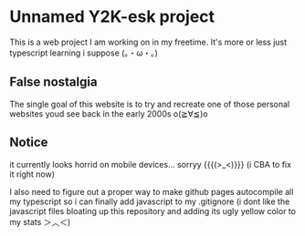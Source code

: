 # Unnamed Y2K-esk project
This is a web project I am working on in my freetime.
It's more or less just typescript learning i suppose (。・ω・。)

## False nostalgia
The single goal of this website is to try and recreate one of those personal websites youd see back in the early 2000s o(≧∀≦)o

## Notice 
it currently looks horrid on mobile devices... sorryy {{{(>_<)}}} (i CBA to fix it right now)

I also need to figure out a proper way to make github pages autocompile all my typescript so i can finally add javascript to my .gitignore (i dont like the javascript files bloating up this repository and adding its ugly yellow color to my stats ＞︿＜)

